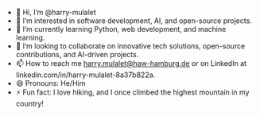 - 👋 Hi, I’m @harry-mulalet
- 👀 I’m interested in software development, AI, and open-source projects.
- 🌱 I’m currently learning Python, web development, and machine learning.
- 💞️ I’m looking to collaborate on innovative tech solutions, open-source contributions, and AI-driven projects.
- 📫 How to reach me harry.mulalet@haw-hamburg.de or on LinkedIn at linkedin.com/in/harry-mulalet-8a37b822a.
- 😄 Pronouns: He/Him
- ⚡ Fun fact: I love hiking, and I once climbed the highest mountain in my country!

<!---
harry-mulalet/harry-mulalet is a ✨ special ✨ repository because its `README.md` (this file) appears on your GitHub profile.
You can click the Preview link to take a look at your changes.
--->
